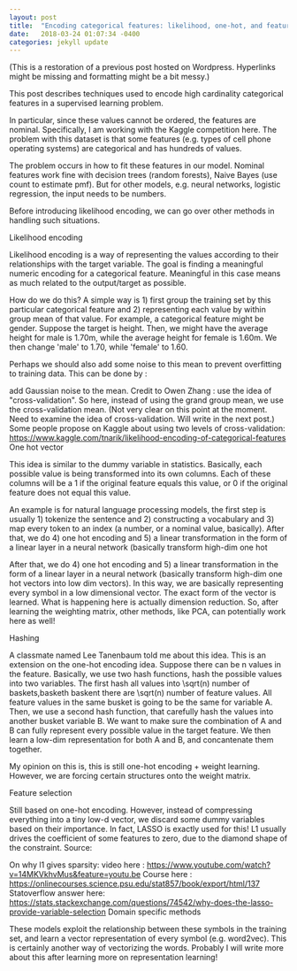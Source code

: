 ```yaml
---
layout: post
title:  "Encoding categorical features: likelihood, one-hot, and feature selection"
date:   2018-03-24 01:07:34 -0400
categories: jekyll update
---
```


(This is a restoration of a previous post hosted on Wordpress. Hyperlinks might be missing and formatting might be a bit messy.)

This post describes techniques used to encode high cardinality categorical features in a supervised learning problem.

In particular, since these values cannot be ordered, the features are nominal. Specifically, I am working with the Kaggle competition here. The problem with this dataset is that some features (e.g. types of cell phone operating systems) are categorical and has hundreds of values.

The problem occurs in how to fit these features in our model. Nominal features work fine with decision trees (random forests), Naive Bayes (use count to estimate pmf). But for other models, e.g. neural networks, logistic regression, the input needs to be numbers.

Before introducing likelihood encoding, we can go over other methods in handling such situations.

Likelihood encoding 

Likelihood encoding is a way of representing the values according to their relationships with the target variable. The goal is finding a meaningful numeric encoding for a categorical feature. Meaningful in this case means as much related to the output/target as possible.

How do we do this? A simple way is 1) first group the training set by this particular categorical feature and 2) representing each value by within group mean of that value. For example, a categorical feature might be gender. Suppose the target is height. Then, we might have the average height for male is 1.70m, while the average height for female is 1.60m. We then change 'male' to 1.70, while 'female' to 1.60.

Perhaps we should also add some noise to this mean to prevent overfitting to training data. This can be done by :

add Gaussian noise to the mean. Credit to Owen Zhang :
use the idea of "cross-validation". So here, instead of using the grand group mean, we use the cross-validation mean. (Not very clear on this point at the moment. Need to examine the idea of cross-validation. Will write in the next post.) Some people propose on Kaggle about using two levels of cross-validation: https://www.kaggle.com/tnarik/likelihood-encoding-of-categorical-features 
One hot vector

This idea is similar to the dummy variable in statistics. Basically, each possible value is being transformed into its own columns. Each of these columns will be a 1 if the original feature equals this value, or 0 if the original feature does not equal this value.

An example is for natural language processing models, the first step is usually 1) tokenize the sentence and 2) constructing a vocabulary and 3) map every token to an index (a number, or a nominal value, basically). After that, we do 4) one hot encoding and 5) a linear transformation in the form of a linear layer in a neural network (basically transform high-dim one hot

After that, we do 4) one hot encoding and 5) a linear transformation in the form of a linear layer in a neural network (basically transform high-dim one hot vectors into low dim vectors). In this way, we are basically representing every symbol in a low dimensional vector. The exact form of the vector is learned. What is happening here is actually dimension reduction.  So, after learning the weighting matrix, other methods, like PCA, can potentially work here as well!

Hashing 

A classmate named Lee Tanenbaum told me about this idea. This is an extension on the one-hot encoding idea. Suppose there can be n values in the feature. Basically, we use two hash functions, hash the possible values into two variables. The first hash all values into \sqrt(n) number of baskets,basketh baskent there are \sqrt(n) number of feature values. All feature values in the same busket is going to be the same for variable A. Then, we use a second hash function, that carefully hash the values into another busket variable B. We want to make sure the combination of A and B can fully represent every possible value in the target feature. We then learn a low-dim representation for both A and B, and concantenate them together.

My opinion on this is, this is still one-hot encoding + weight learning. However, we are forcing certain structures onto the weight matrix.

Feature selection 

Still based on one-hot encoding. However, instead of compressing everything into a tiny low-d vector, we discard some dummy variables based on their importance. In fact, LASSO is exactly used for this! L1 usually drives the coefficient of some features to zero, due to the diamond shape of the constraint. Source:

On why l1 gives sparsity: video here :  https://www.youtube.com/watch?v=14MKVkhvMus&feature=youtu.be
Course here : https://onlinecourses.science.psu.edu/stat857/book/export/html/137 Statoverflow answer here: https://stats.stackexchange.com/questions/74542/why-does-the-lasso-provide-variable-selection
Domain specific methods

These models exploit the relationship between these symbols in the training set, and learn a vector representation of every symbol (e.g. word2vec). This is certainly another way of vectorizing the words. Probably I will write more about this after learning more on representation learning!

